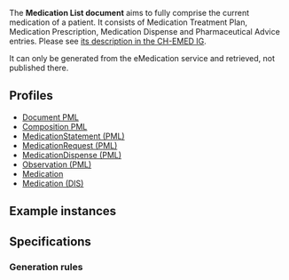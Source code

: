 The **Medication List document** aims to fully comprise the current medication of a patient. It consists of Medication Treatment Plan, Medication Prescription, Medication Dispense and Pharmaceutical Advice entries. Please see [its description in the CH-EMED IG](http://fhir.ch/ig/ch-emed/medication-list-document.html).

It can only be generated from the eMedication service and retrieved, not published there.

## Profiles

* [Document PML](StructureDefinition-ch-emed-epr-document-medicationlist.html)
* [Composition PML](StructureDefinition-ch-emed-epr-composition-medicationlist.html)
* [MedicationStatement (PML)](StructureDefinition-ch-emed-epr-medicationstatement-list.html)
* [MedicationRequest (PML)](StructureDefinition-ch-emed-epr-medicationrequest-list.html)
* [MedicationDispense (PML)](StructureDefinition-ch-emed-epr-medicationdispense-list.html)
* [Observation (PML)](StructureDefinition-ch-emed-epr-observation-list.html)
* [Medication](StructureDefinition-ch-emed-epr-medication.html)
* [Medication (DIS)](StructureDefinition-ch-emed-epr-medication-medicationdispense.html)

## Example instances

## Specifications

### Generation rules

<!-- TODO draft elements that are references to other resources -->